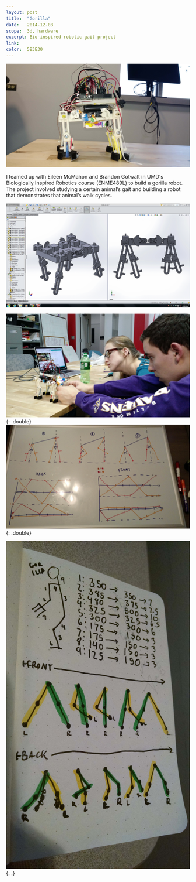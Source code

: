 ```yaml
---
layout: post
title:  "Gorilla"
date:   2014-12-08
scope:  3d, hardware
excerpt: Bio-inspired robotic gait project
link:
color:  5B3E30
---
```


![Gorilla Robot Side](/images/gorilla_side.jpg)

<p class="body">I teamed up with Eileen McMahon and Brandon Gotwalt in UMD's Biologically Inspired Robotics course (ENME489L) to build a gorilla robot. The project involved studying a certain animal’s gait and building a robot that demonstrates that animal’s walk cycles.</p>

![Gorilla Robot Gait](/images/gorilla_gait.gif)

![Gorilla Robot Team](/images/gorilla_team.jpg){: .double}
![Gorilla Robot Whiteboard](/images/gorilla_whiteboard.jpg){: .double}

![Gorilla Robot Sketch](/images/gorilla_sketch.jpg){: .}
